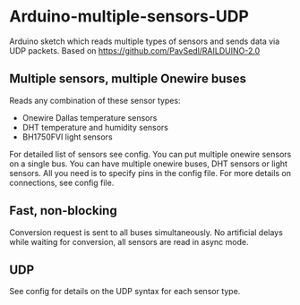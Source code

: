 # Arduino-multiple-sensors-UDP 
Arduino sketch which reads multiple types of sensors and sends data via UDP packets. Based on https://github.com/PavSedl/RAILDUINO-2.0 

## Multiple sensors,  multiple Onewire buses
Reads any combination of these sensor types:
* Onewire Dallas temperature sensors
* DHT temperature and humidity sensors
* BH1750FVI light sensors

For detailed list of sensors see config. You can put multiple onewire sensors on a single bus. You can have multiple onewire buses, DHT sensors or light sensors. All you need is to specify pins in the config file. For more details on connections, see config file.

## Fast, non-blocking
Conversion request is sent to all buses simultaneously. No artificial delays while waiting for conversion, all sensors are read in async mode. 

## UDP
See config for details on the UDP syntax for each sensor type.
